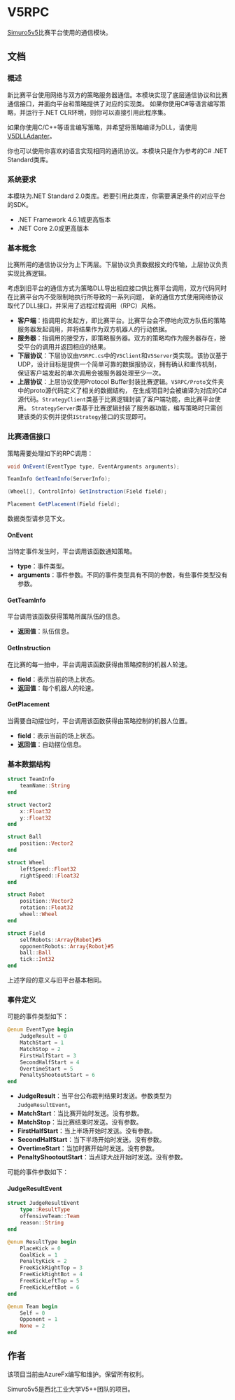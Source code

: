 # V5RPC
[Simuro5v5](https://github.com/npuv5pp/Simuro5v5)比赛平台使用的通信模块。

## 文档

### 概述
新比赛平台使用网络与双方的策略服务器通信。本模块实现了底层通信协议和比赛通信接口，并面向平台和策略提供了对应的实现类。
如果你使用C#等语言编写策略，并运行于.NET CLR环境，则你可以直接引用此程序集。

如果你使用C/C++等语言编写策略，并希望将策略编译为DLL，请使用[V5DLLAdapter](https://github.com/npuv5pp/V5DLLAdapter)。

你也可以使用你喜欢的语言实现相同的通讯协议。本模块只是作为参考的C# .NET Standard类库。

### 系统要求
本模块为.NET Standard 2.0类库。若要引用此类库，你需要满足条件的对应平台的SDK。
- .NET Framework 4.6.1或更高版本
- .NET Core 2.0或更高版本

### 基本概念
比赛所用的通信协议分为上下两层。下层协议负责数据报文的传输，上层协议负责实现比赛逻辑。

考虑到旧平台的通信方式为策略DLL导出相应接口供比赛平台调用，双方代码同时在比赛平台内不受限制地执行所导致的一系列问题，
新的通信方式使用网络协议取代了DLL接口，并采用了远程过程调用（RPC）风格。
- **客户端**：指调用的发起方，即比赛平台。比赛平台会不停地向双方队伍的策略服务器发起调用，并将结果作为双方机器人的行动依据。
- **服务器**：指调用的接受方，即策略服务器。双方的策略均作为服务器存在，接受平台的调用并返回相应的结果。
- **下层协议**：下层协议由`V5RPC.cs`中的`V5Client`和`V5Server`类实现。该协议基于UDP，设计目标是提供一个简单可靠的数据报协议，拥有确认和重传机制，
保证客户端发起的单次调用会被服务器处理至少一次。
- **上层协议**：上层协议使用Protocol Buffer封装比赛逻辑。`V5RPC/Proto`文件夹中的proto源代码定义了相关的数据结构，
在生成项目时会被编译为对应的C#源代码。`StrategyClient`类基于比赛逻辑封装了客户端功能，由比赛平台使用。
`StrategyServer`类基于比赛逻辑封装了服务器功能，编写策略时只需创建该类的实例并提供`IStrategy`接口的实现即可。

### 比赛通信接口
策略需要处理如下的RPC调用：

```csharp
void OnEvent(EventType type, EventArguments arguments);

TeamInfo GetTeamInfo(ServerInfo);

(Wheel[], ControlInfo) GetInstruction(Field field);

Placement GetPlacement(Field field);
```

数据类型请参见下文。

#### OnEvent
当特定事件发生时，平台调用该函数通知策略。
- **type**：事件类型。
- **arguments**：事件参数。不同的事件类型具有不同的参数，有些事件类型没有参数。

#### GetTeamInfo
平台调用该函数获得策略所属队伍的信息。
- **返回值**：队伍信息。

#### GetInstruction
在比赛的每一拍中，平台调用该函数获得由策略控制的机器人轮速。
- **field**：表示当前的场上状态。
- **返回值**：每个机器人的轮速。

#### GetPlacement
当需要自动摆位时，平台调用该函数获得由策略控制的机器人位置。
- **field**：表示当前的场上状态。
- **返回值**：自动摆位信息。

### 基本数据结构

```julia
struct TeamInfo
    teamName::String
end

struct Vector2
    x::Float32
    y::Float32
end

struct Ball
    position::Vector2
end

struct Wheel
    leftSpeed::Float32
    rightSpeed::Float32
end

struct Robot
    position::Vector2
    rotation::Float32
    wheel::Wheel
end

struct Field
    selfRobots::Array{Robot}#5
    opponentRobots::Array{Robot}#5
    ball::Ball
    tick::Int32
end
```

上述字段的意义与旧平台基本相同。

### 事件定义
可能的事件类型如下：

```julia
@enum EventType begin
    JudgeResult = 0
    MatchStart = 1
    MatchStop = 2
	FirstHalfStart = 3
	SecondHalfStart = 4
	OvertimeStart = 5
	PenaltyShootoutStart = 6
end
```

- **JudgeResult**：当平台公布裁判结果时发送。参数类型为`JudgeResultEvent`。
- **MatchStart**：当比赛开始时发送。没有参数。
- **MatchStop**：当比赛结束时发送。没有参数。
- **FirstHalfStart**：当上半场开始时发送。没有参数。
- **SecondHalfStart**：当下半场开始时发送。没有参数。
- **OvertimeStart**：当加时赛开始时发送。没有参数。
- **PenaltyShootoutStart**：当点球大战开始时发送。没有参数。

可能的事件参数如下：

#### JudgeResultEvent
```julia
struct JudgeResultEvent
    type::ResultType
    offensiveTeam::Team
    reason::String
end

@enum ResultType begin
    PlaceKick = 0
    GoalKick = 1
    PenaltyKick = 2
    FreeKickRightTop = 3
    FreeKickRightBot = 4
    FreeKickLeftTop = 5
    FreeKickLeftBot = 6
end

@enum Team begin
    Self = 0
    Opponent = 1
    None = 2
end
```

## 作者

该项目当前由AzureFx编写和维护。保留所有权利。

Simuro5v5是西北工业大学V5++团队的项目。
